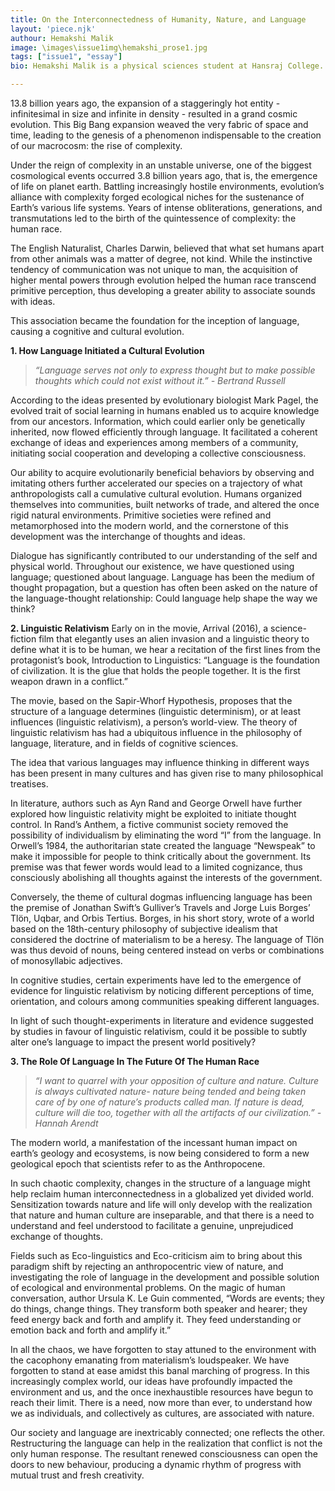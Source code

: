 ```yaml
---
title: On the Interconnectedness of Humanity, Nature, and Language
layout: 'piece.njk'
authour: Hemakshi Malik
image: \images\issue1img\hemakshi_prose1.jpg
tags: ["issue1", "essay"]
bio: Hemakshi Malik is a physical sciences student at Hansraj College. She has lived her entire life in Delhi but has only begun to know it recently. A budding science-fiction and astronomy enthusiast, stargazing gives her immense joy. Creative writing and photography have created significant value in her life and continue to help her break out of her comfort zone.

---
```


13.8 billion years ago, the expansion of a staggeringly hot entity - infinitesimal in size and infinite in density - resulted in a grand cosmic evolution. This Big Bang expansion weaved the very fabric of space and time, leading to the genesis of a phenomenon indispensable to the creation of our macrocosm: the rise of complexity.

Under the reign of complexity in an unstable universe, one of the biggest cosmological events occurred 3.8 billion years ago, that is, the emergence of life on planet earth. Battling increasingly hostile environments, evolution’s alliance with complexity forged ecological niches for the sustenance of Earth’s various life systems. Years of intense obliterations, generations, and transmutations led to the birth of the quintessence of complexity: the human race.

The English Naturalist, Charles Darwin, believed that what set humans apart from other animals was a matter of degree, not kind.  While the instinctive tendency of communication was not unique to man, the acquisition of higher mental powers through evolution helped the human race transcend primitive perception, thus developing a greater ability to associate sounds with ideas.

This association became the foundation for the inception of language, causing a cognitive and cultural evolution.

**1. How Language Initiated a Cultural Evolution**
>*“Language serves not only to express thought but to make possible thoughts which could not exist without it.” - Bertrand Russell*

According to the ideas presented by evolutionary biologist Mark Pagel, the evolved trait of social learning in humans enabled us to acquire knowledge from our ancestors. Information, which could earlier only be genetically inherited, now flowed efficiently through language. It facilitated a coherent exchange of ideas and experiences among members of a community, initiating social cooperation and developing a collective consciousness.  

Our ability to acquire evolutionarily beneficial behaviors by observing and imitating others further accelerated our species on a trajectory of what anthropologists call a cumulative cultural evolution. Humans organized themselves into communities, built networks of trade, and altered the once rigid natural environments. Primitive societies were refined and metamorphosed into the modern world, and the cornerstone of this development was the interchange of thoughts and ideas.

Dialogue has significantly contributed to our understanding of the self and physical world. Throughout our existence, we have questioned using language; questioned about language. Language has been the medium of thought propagation, but a question has often been asked on the nature of the language-thought relationship: Could language help shape the way we think?

**2. Linguistic Relativism**
Early on in the movie, Arrival (2016), a science-fiction film that elegantly uses an alien invasion and a linguistic theory to define what it is to be human, we hear a recitation of the first lines from the protagonist’s book, Introduction to Linguistics: “Language is the foundation of civilization. It is the glue that holds the people together. It is the first weapon drawn in a conflict.”

The movie, based on the Sapir-Whorf Hypothesis, proposes that the structure of a language determines (linguistic determinism), or at least influences (linguistic relativism), a person’s world-view. The theory of linguistic relativism has had a ubiquitous influence in the philosophy of language, literature, and in fields of cognitive sciences.

The idea that various languages may influence thinking in different ways has been present in many cultures and has given rise to many philosophical treatises.

In literature, authors such as Ayn Rand and George Orwell have further explored how linguistic relativity might be exploited to initiate thought control.  In Rand’s Anthem, a fictive communist society removed the possibility of individualism by eliminating the word “I” from the language. In Orwell’s 1984, the authoritarian state created the language “Newspeak” to make it impossible for people to think critically about the government. Its premise was that fewer words would lead to a limited cognizance, thus consciously abolishing all thoughts against the interests of the government.

Conversely, the theme of cultural dogmas influencing language has been the premise of Jonathan Swift’s Gulliver’s Travels and Jorge Luis Borges’ Tlön, Uqbar, and Orbis Tertius. Borges, in his short story, wrote of a world based on the 18th-century philosophy of subjective idealism that considered the doctrine of materialism to be a heresy. The language of Tlön was thus devoid of nouns, being centered instead on verbs or combinations of monosyllabic adjectives.

In cognitive studies, certain experiments have led to the emergence of evidence for linguistic relativism by noticing different perceptions of time, orientation, and colours among communities speaking different languages.

In light of such thought-experiments in literature and evidence suggested by studies in favour of linguistic relativism, could it be possible to subtly alter one’s language to impact the present world positively?

**3. The Role Of Language In The Future Of The Human Race**
>*“I want to quarrel with your opposition of culture and nature. Culture is always cultivated nature- nature being tended and being taken care of by one of nature’s products called man. If nature is dead, culture will die too, together with all the artifacts of our civilization.” - Hannah Arendt*

The modern world, a manifestation of the incessant human impact on earth’s geology and ecosystems, is now being considered to form a new geological epoch that scientists refer to as the Anthropocene.

In such chaotic complexity, changes in the structure of a language might help reclaim human interconnectedness in a globalized yet divided world. Sensitization towards nature and life will only develop with the realization that nature and human culture are inseparable, and that there is a need to understand and feel understood to facilitate a genuine, unprejudiced exchange of thoughts.

Fields such as Eco-linguistics and Eco-criticism aim to bring about this paradigm shift by rejecting an anthropocentric view of nature, and investigating the role of language in the development and possible solution of ecological and environmental problems.  On the magic of human conversation, author Ursula K. Le Guin commented, “Words are events; they do things, change things. They transform both speaker and hearer; they feed energy back and forth and amplify it. They feed understanding or emotion back and forth and amplify it.”

In all the chaos, we have forgotten to stay attuned to the environment with the cacophony emanating from materialism’s loudspeaker. We have forgotten to stand at ease amidst this banal marching of progress. In this increasingly complex world, our ideas have profoundly impacted the environment and us, and the once inexhaustible resources have begun to reach their limit. There is a need, now more than ever, to understand how we as individuals, and collectively as cultures, are associated with nature.

Our society and language are inextricably connected; one reflects the other. Restructuring the language can help in the realization that conflict is not the only human response. The resultant renewed consciousness can open the doors to new behaviour, producing a dynamic rhythm of progress with mutual trust and fresh creativity.